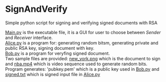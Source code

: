 
# SignAndVerify
Simple python script for signing and verifying signed documents with RSA

[Main.py](main.py) is the executable file, it is a GUI for user to choose between *Sender* and *Receiver* interface. <br>
[Alice.py](Alice.py) is a program for: generating random bitsm, generating private and public RSA key, signing document with key.<br>
[Bob.py](Bob.py) is a program for veryfing signed document.<br>
Two sample files are provided: [new_york.png](new_york.png) which is the document to sign and [nba.mp4](nba.mp4) which is video sequence used to generate random bits. <br>
Program generates: 'pubkey.pem' which is a public key used in [Bob.py](Bob.py) and [signed.txt](signen.txt) which is signed input file in [Alice.py](Alice.py)
